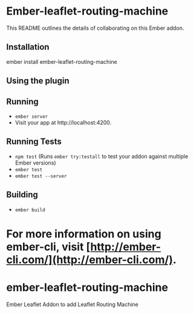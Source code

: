 # Ember-leaflet-routing-machine

This README outlines the details of collaborating on this Ember addon.

## Installation

ember install ember-leaflet-routing-machine

## Using the plugin

## Running

* `ember server`
* Visit your app at http://localhost:4200.

## Running Tests

* `npm test` (Runs `ember try:testall` to test your addon against multiple Ember versions)
* `ember test`
* `ember test --server`

## Building

* `ember build`

For more information on using ember-cli, visit [http://ember-cli.com/](http://ember-cli.com/).
=======
# ember-leaflet-routing-machine
Ember Leaflet Addon to add Leaflet Routing Machine 
